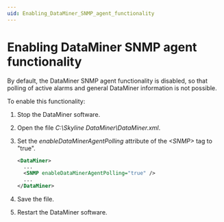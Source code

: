 ```yaml
---
uid: Enabling_DataMiner_SNMP_agent_functionality
---
```


# Enabling DataMiner SNMP agent functionality

By default, the DataMiner SNMP agent functionality is disabled, so that polling of active alarms and general DataMiner information is not possible.

To enable this functionality:

1. Stop the DataMiner software.

1. Open the file *C:\\Skyline DataMiner\\DataMiner.xml*.

1. Set the *enableDataMinerAgentPolling* attribute of the *\<SNMP>* tag to "true".

   ```xml
   <DataMiner>
     ...
     <SNMP enableDataMinerAgentPolling="true" />
     ...
   </DataMiner>
   ```

1. Save the file.

1. Restart the DataMiner software.
